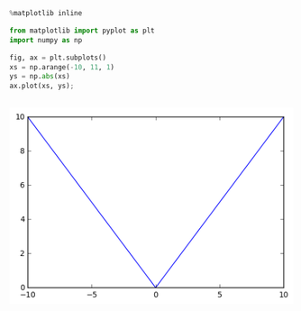 

```python
%matplotlib inline
```


```python
from matplotlib import pyplot as plt
import numpy as np
```


```python
fig, ax = plt.subplots()
xs = np.arange(-10, 11, 1)
ys = np.abs(xs)
ax.plot(xs, ys);
        
```


![png](test_files/test_2_0.png)

